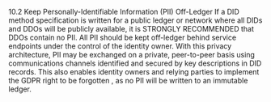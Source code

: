 10.2 Keep Personally-Identifiable Information (PII) Off-Ledger If a DID method
specification is written for a public ledger or network where all DIDs and
DDOs will be publicly available, it is STRONGLY RECOMMENDED that DDOs contain
no PII. All PII should be kept off-ledger behind service endpoints under the
control of the identity owner. With this privacy architecture, PII may be
exchanged on a private, peer-to-peer basis using communications channels
identified and secured by key descriptions in DID records. This also enables
identity owners and relying parties to implement the GDPR right to be
forgotten , as no PII will be written to an immutable ledger.


